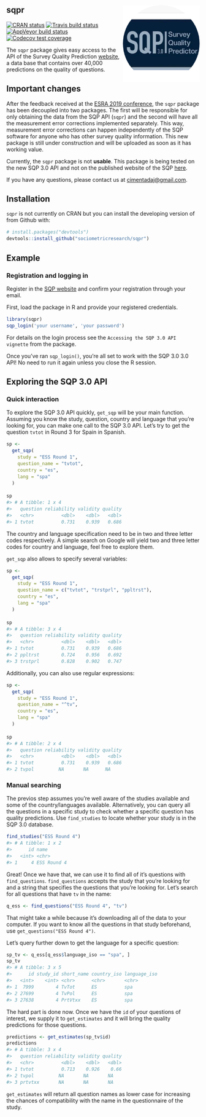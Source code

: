 
## sqpr <img src="man/figures/sqpr_logo.png" align="right" width="200" height="200" />

[![CRAN
status](https://www.r-pkg.org/badges/version/sqpr)](https://cran.r-project.org/package=sqpr)
[![Travis build
status](https://travis-ci.org/sociometricresearch/sqpr.svg?branch=master)](https://travis-ci.org/sociometricresearch/sqpr)
[![AppVeyor build
status](https://ci.appveyor.com/api/projects/status/github/sociometricresearch/sqpr?branch=master&svg=true)](https://ci.appveyor.com/project/cimentadaj/sqpr)
[![Codecov test
coverage](https://codecov.io/gh/sociometricresearch/sqpr/branch/master/graph/badge.svg)](https://codecov.io/gh/sociometricresearch/sqpr?branch=master)

The `sqpr` package gives easy access to the API of the Survey Quality
Prediction [website](http://sqp.upf.edu/), a data base that contains
over 40,000 predictions on the quality of questions.

## Important changes

After the feedback received at the [ESRA 2019
conference](https://www.europeansurveyresearch.org/conferences/overview),
the `sqpr` package has been decoupled into two packages. The first will
be responsible for only obtaining the data from the SQP API (`sqpr`) and
the second will have all the measurement error corrections implemented
separately. This way, measurement error corrections can happen
independently of the SQP software for anyone who has other survey
quality information. This new package is still under construction and
will be uploaded as soon as it has working value.

Currently, the `sqpr` package is not **usable**. This package is being
tested on the new SQP 3.0 API and not on the published website of the
SQP [here](http://sqp.upf.edu/).

If you have any questions, please contact us at <cimentadaj@gmail.com>.

## Installation

`sqpr` is not currently on CRAN but you can install the developing
version of from Github with:

``` r
# install.packages("devtools")
devtools::install_github("sociometricresearch/sqpr")
```

## Example

### Registration and logging in

Register in the [SQP website](http://sqp.upf.edu/accounts/register/) and
confirm your registration through your email.

First, load the package in R and provide your registered credentials.

``` r
library(sqpr)
sqp_login('your username', 'your password')
```

For details on the login process see the `Accessing the SQP 3.0 API
vignette` from the package.

Once you’ve ran `sqp_login()`, you’re all set to work with the SQP 3.0
3.0 API\! No need to run it again unless you close the R session.

## Exploring the SQP 3.0 API

### Quick interaction

To explore the SQP 3.0 API quickly, `get_sqp` will be your main
function. Assuming you know the study, question, country and language
that you’re looking for, you can make one call to the SQP 3.0 API. Let’s
try to get the question `tvtot` in Round 3 for Spain in Spanish.

``` r
sp <-
  get_sqp(
    study = "ESS Round 1",
    question_name = "tvtot",
    country = "es",
    lang = "spa"
  )

sp
#> # A tibble: 1 x 4
#>   question reliability validity quality
#>   <chr>          <dbl>    <dbl>   <dbl>
#> 1 tvtot          0.731    0.939   0.686
```

The country and language specification need to be in two and three
letter codes respectively. A simple search on Google will yield two and
three letter codes for country and language, feel free to explore them.

`get_sqp` also allows to specify several variables:

``` r
sp <-
  get_sqp(
    study = "ESS Round 1",
    question_name = c("tvtot", "trstprl", "ppltrst"),
    country = "es",
    lang = "spa"
  )

sp
#> # A tibble: 3 x 4
#>   question reliability validity quality
#>   <chr>          <dbl>    <dbl>   <dbl>
#> 1 tvtot          0.731    0.939   0.686
#> 2 ppltrst        0.724    0.956   0.692
#> 3 trstprl        0.828    0.902   0.747
```

Additionally, you can also use regular expressions:

``` r
sp <-
  get_sqp(
    study = "ESS Round 1",
    question_name = "^tv",
    country = "es",
    lang = "spa"
  )

sp
#> # A tibble: 2 x 4
#>   question reliability validity quality
#>   <chr>          <dbl>    <dbl>   <dbl>
#> 1 tvtot          0.731    0.939   0.686
#> 2 tvpol         NA       NA      NA
```

### Manual searching

The previos step assumes you’re well aware of the studies available and
some of the country/languages available. Alternatively, you can query
all the questions in a specific study to check whether a specific
question has quality predictions. Use `find_studies` to locate whether
your study is in the SQP 3.0 database.

``` r
find_studies("ESS Round 4")
#> # A tibble: 1 x 2
#>      id name       
#>   <int> <chr>      
#> 1     4 ESS Round 4
```

Great\! Once we have that, we can use it to find all of it’s questions
with `find_questions`. `find_questions` accepts the study that you’re
looking for and a string that specifies the questions that you’re
looking for. Let’s search for all questions that have `tv` in the name:

``` r
q_ess <- find_questions("ESS Round 4", "tv")
```

That might take a while because it’s downloading all of the data to your
computer. If you want to know all the questions in that study
beforehand, use `get_questions("ESS Round 4")`.

Let’s query further down to get the language for a specific question:

``` r
sp_tv <- q_ess[q_ess$language_iso == "spa", ]
sp_tv
#> # A tibble: 3 x 5
#>      id study_id short_name country_iso language_iso
#>   <int>    <int> <chr>      <chr>       <chr>       
#> 1  7999        4 TvTot      ES          spa         
#> 2 27699        4 TvPol      ES          spa         
#> 3 27638        4 PrtVtxx    ES          spa
```

The hard part is done now. Once we have the `id` of your questions of
interest, we supply it to `get_estimates` and it will bring the quality
predictions for those questions.

``` r
predictions <- get_estimates(sp_tv$id)
predictions
#> # A tibble: 3 x 4
#>   question reliability validity quality
#>   <chr>          <dbl>    <dbl>   <dbl>
#> 1 tvtot          0.713    0.926    0.66
#> 2 tvpol         NA       NA       NA   
#> 3 prtvtxx       NA       NA       NA
```

`get_estimates` will return all question names as lower case for
increasing the chances of compatibility with the name in the
questionnaire of the study.
